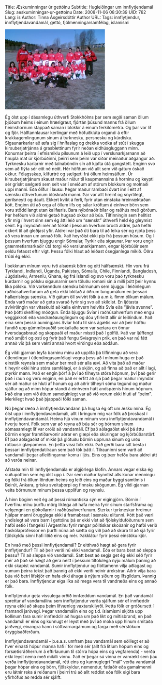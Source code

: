 Title: Æskuminningar úr gettóinu
Subtitle: Hugleiðingar um innflytjendamál
Slug: aeskuminningar-ur-gettoinu
Date: 2008-11-06 08:30:39
UID: 782
Lang: is
Author: Tinna Ásgeirsdóttir
Author URL: 
Tags: innflytjendur, innflytjendavandamál, gettó, fjölmenningarsamfélag, islamismi

![stelpufótboltalið](stelpufotboltalic3b01.jpg)

Ég ólst upp í dásamlegu úthverfi Stokkhólms þar sem ægði saman öllum þjóðum heims í einum hrærigraut, fjórtán þúsund manns frá öllum heimshornum stappað saman í blokkir á einum ferkílómetra. Og þar var líf og fjör. Hálftannlausar kerlingar með höfuðklúta organdi á eftir krakkagemlingunum sínum á tyrknesku, persnesku og kúrdísku. Sígaunarkarlar að æfa sig í hnífaslag og drekka vodka af stút í skugga kirsuberjatrjánna á grasblettinum fyrir neðan eldhúsgluggann minn. Konurnar þeirra í efnismiklu pilsunum á leið upp í verslunarkjarnann að hnupla mat úr kjörbúðinni, þeirri sem þeim var síðar meinaður aðgangur að. Tyrknesku karlarnir með talnaböndin sín að kjafta útá gangstétt. Enginn svo sem að flýta sér eitt né neitt. Hér höfðum við allt sem við gátum óskað okkur. Félagsskap, klifurtré og sælgæti frá öllum heimsálfum. Úr kirsuberjatrjánum skaust maður niður til kaupmannsins á horninu og keypti sér grískt sælgæti sem selt var í sneiðum af stórum blokkum og molnaði uppí manni. Eða ólífur í lausu. Þegar maður rambaði óvart inn í eitt af sænsku úthverfunum blöskraði manni. Þar var allt hreint og snyrtilegt, gerilsneytt og dautt. Ekkert kvikt á ferli, fyrir utan einstaka hreinræktaðan kött. Enginn úti að orga af öllum lífs og sálar kröftum á einhver börn sem voru stödd langt utan kallfæris. Bara nýbónaðir bílar og raðhús með görðum. Þar hefðum við aldrei getað hugsað okkur að búa. Tilfinningin sem helltist yfir mig í hvert sinn sem ég átti leið um “sænskt” úthverfi held ég gleymist seint. Ég ímyndaði mér að fólkið í þessum hverfum brosti aldrei, það hefði ekkert til að gleðjast yfir. Aldrei var það úti bara til að leika sér og njóta þess að vera innan um annað fólk. Það heyrðist ekki píp frá þessum húsum. Og í þessum hverfum bjuggu engir Sómalar, Tyrkir eða sígaunar. Þar voru engir grænmetismarkaðir útá torgi við verslunarkjarnann, engar kjörbúðir sem seldu fetaost eftir vigt. Þessu fólki hlaut að leiðast ósegjanlega mikið. Öðru trúði ég ekki.

Í bekknum mínum voru tvö alsænsk börn og eitt hálfsænskt. Hin voru frá Tyrklandi, Indlandi, Úganda, Pakistan, Sómalíu, Chile, Finnlandi, Bangladesh, Júgóslavíu, Armeníu, Ghana, ég frá Íslandi og svo voru það tyrknesku kúrdarnir og pólsku sígaunarnir sem töluðu romani sín á milli þótt þeir kynnu líka pólsku. Við vorkenndum sænsku börnunum sem bjuggu í leiðinlegum raðhúsahverfunum að geta ekki blótað á öðrum tungumálum en þessari hallærislegu sænsku. Við gátum öll svívirt fólk á a.m.k. fimm ólíkum málum. Enda varð maður að geta svarað fyrir sig svo að skildist. En ljótasta svívirðingin var vitaskuld að kalla einhvern helvítis Svía eða “jävla svenne”. Það þótti skelfileg móðgun. Enda bjuggu Svíar í raðhúsahverfum með engu veggjakroti eða vandræðaunglingum og dóu yfirleitt allir úr leiðindum. Það eina sem þessir aumingjans Svíar höfu til síns ágætis var að þeir höfðu fundið upp gúmmíbrauðið svokallaða sem var sætara en önnur hversdagsbrauð og skoppaði ef maður missti það í gólfið. Það var ljúffengt með smjöri og osti og fyrir það fengu Svíagreyin prik, en það var nú fátt annað við þá sem vakti annað hvort virðingu eða aðdáun.

Ég vildi gjarnan leyfa barninu mínu að upplifa þá tilfinningu að vera útlendingur í útlendingasamfélagi vegna þess að í mínum huga er það einstök reynsla sem maður ber með sér alla ævi. Að vita það að maður tilheyrir ekki hinu stóra samfélagi, er á skjön, og að finna að það er allt í lagi, styrkir mann. Það er engin þörf á því að tilheyra stóra hópnum, því það gerir það í raun og veru enginn, en það er erfitt að sjá það þegar maður ímyndar sér að maður sé hluti af honum og að aðrir tilheyri sömu tegund og maður sjálfur og að minn hópur standi á einhvern hátt andspænis hinum hópnum. Það eina sem við áttum sameiginlegt var að við vorum ekki hluti af “þeim”. Merkilegt hvað það þjappaði fólki saman.

Nú þegar ræða á innflytjendavandann þá hugsa ég oft um æsku mína. Ég ólst upp í innflytjendavandamáli, allt í kringum mig var fólk að þroskast í innflytjendavandamál. Heima hjá vinum mínum voru innflytjendavandamál í hverju horni. Fólk sem var að reyna að búa sér og börnum sínum sómasamlegt líf var orðið að vandamáli. Ef það aðlagaðist ekki þá áttu börnin engar framtíðarvonir aðrar en glæpi eða skúringar og kjörbúðarstörf. Ef það aðlagaðist of mikið þá glötuðu börnin uppruna sínum og urðu rótlausir glæpamenn. En þetta vissi fólk ekki. Það gerði bara sitt besta í þessari innflytjendatilraun sem það tók þátt í. Tilrauninni sem varð að vandamáli þegar afleiðingarnar komu í ljós. Eins og þær hefðu bara aldrei átt að verða neinar.

Afstaða mín til innflytjendamála er algjörlega klofin. Annars vegar elska ég suðupottinn sem ég ólst upp í. Þar sem maður kynntist alls konar menningu og fólki frá öllum löndum heims og leið eins og maður byggi samtímis í Beirút, Ankara, grísku sveitaþorpi og finnsku skógunum. Ég vildi gjarnan veita börnunum mínum þessa upplifun og reynslu.

Á hinn bóginn veit ég að þessi rómantíska sýn er eigingjörn. Börnin í hverfinu mínu þurftu mörg líklega að hafa meira fyrir sínum starfsframa og velgengni en glókollarnir í raðhúsahverfunum. Sterkur tyrkneskur hreimur hjálpar manni örugglega ekki á framabraut í sænsku elítunni. Þótt það væri yndislegt að vera barn í gettóinu þá er ekki víst að fjölskylduföðurnum sem hafði setið í fangelsi í Argentínu fyrir rangar pólitískar skoðanir og hafði verið háskólaprófessor en þurfti núna að sætta sig við það að skúra til að sjá fyrir fjölskyldu sinni hafi liðið eins og mér. Þakklátur fyrir þessi einstöku kjör.

En hvað með þessi innflytjendamál? Er eitthvað hægt að gera fyrir innflytjendur? Til að þeir verði nú ekki vandamál. Eða er bara best að sleppa þessu? Til að sleppa við vandamál. Satt best að segja get ég ekki séð fyrir mér að það sé hægt að gera neitt í þessum tiltölulega nýju málum þannig að ekki skapist vandamál. Sumir innflytjendur og flóttamenn vilja aðlagast og sumum þeirra tekst það þannig að ekki verði neinir árekstrar. Aðrir vilja bara búa við betri lífskjör en hafa ekki áhuga á nýjum siðum og lífsgildum. Þannig er það bara. Innflytjendur eiga líka að mega vera til vandræða eins og annað fólk.

Innflytjendur geta vissulega orðið innfæddum vandamál. En það vandamál sprettur af vandamálinu sem innflytjendur verða sjálfum sér ef innfæddir reyna ekki að skapa þeim lífvænleg vaxtarskilyrði. Þetta fólk er gróðursett í framandi jarðvegi. Þegar vandamálin eins og t.d. íslamismi skjóta upp kollinum fara sumir innfæddir að hugsa um það líkt og miltisbrand, en það vandamál er eins og kunnugt er leyst með því að moka upp hinum smitaða jarðvegi, einangra hann í sóttvarnargámum og farga með sérstökum öryggisaðferðum.

Innflytjendavandamál – þ.e.a.s. umfram þau vandamál sem eðlilegt er að hver einasti hópur manna hafi í för með sér (allt frá litlum hópum eins og forsætisráðherrum á eftirlaunum til stórra hópa eins og vegfarenda) - verða ekki leyst nema með mikilli vinnu. Það er þegar sú vinna er vanrækt sem þau verða innflytjendavandamál, rétt eins og kunnuglegri "mál" verða vandamál þegar hópar eins og börn, fjölskyldur, nemendur, fatlaðir eða gamalmenni eru látnir reka á reiðanum í þeirri trú að allt reddist eða fólk eigi bara yfirhöfuð að redda sér sjálft.

